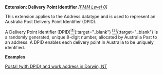 **Extension: Delivery Point Identifier** *[[FMM Level 0](guidance.html)]*

This extension applies to the Address datatype and is used to represent an Australia Post Delivery Point Identifier (DPID).

A Delivery Point Identifier (DPID)[<sup>[1]</sup>](https://auspost.com.au/business/marketing-and-communications/access-data-and-insights/supporting-our-data-partners/address-data){:target="_blank"} [<sup>[2]</sup>](https://meteor.aihw.gov.au/content/index.phtml/itemId/430306){:target="_blank"} is a randomly generated, unique 8-digit number, allocated by Australia Post to an address. A DPID enables each delivery point in Australia to be uniquely identified.

**Examples**

[Postal (with DPID) and work address in Darwin, NT](Patient-address-example0.html)

